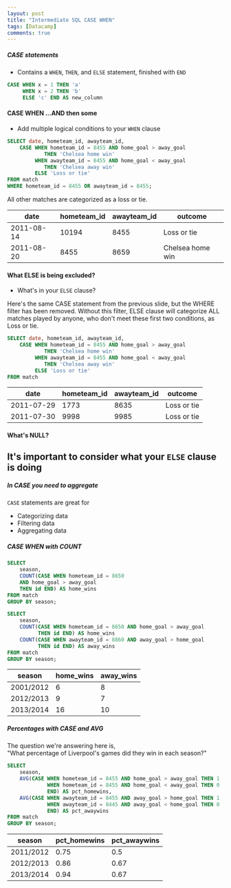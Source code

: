 ```yaml
---
layout: post
title: "Intermediate SQL CASE WHEN"
tags: [Datacamp]
comments: true
---
```


##### CASE statements
- Contains a `WHEN`, `THEN`, and `ELSE` statement, finished with `END`

```sql
CASE WHEN x = 1 THEN 'a'
     WHEN x = 2 THEN 'b'
     ELSE 'c' END AS new_column
```

#### CASE WHEN ...AND then some
- Add multiple logical conditions to your `WHEN` clause
```sql
SELECT date, hometeam_id, awayteam_id,
    CASE WHEN hometeam_id = 8455 AND home_goal > away_goal
            THEN 'Chelsea home win'
         WHEN awayteam_id = 8455 AND home_goal < away_goal
            THEN 'Chelsea away win'
         ELSE 'Loss or tie'
FROM match
WHERE hometeam_id = 8455 OR awayteam_id = 8455;
```

All other matches are categorized as a loss or tie.

| date       | hometeam_id | awayteam_id | outcome          |
|------------|-------------|-------------|------------------|
| 2011-08-14 | 10194       | 8455        | Loss or tie      |
| 2011-08-20 | 8455        | 8659        | Chelsea home win |

#### What ELSE is being excluded?
- What's in your `ELSE` clause?

Here's the same CASE statement from the previous slide, but the WHERE filter has been removed. Without this filter, ELSE clause will categorize ALL matches played by anyone, who don't meet these first two conditions, as Loss or tie.

```sql
SELECT date, hometeam_id, awayteam_id,
    CASE WHEN hometeam_id = 8455 AND home_goal > away_goal
            THEN 'Chelsea home win'
         WHEN awayteam_id = 8455 AND home_goal < away_goal
            THEN 'Chelsea away win'
         ELSE 'Loss or tie'
FROM match
```

| date       | hometeam_id | awayteam_id | outcome     |
|------------|-------------|-------------|-------------|
| 2011-07-29 | 1773        | 8635        | Loss or tie |
| 2011-07-30 | 9998        | 9985        | Loss or tie |

#### What's NULL?
It's important to consider what your `ELSE` clause is doing
- 



##### In CASE you need to aggregate
`CASE` statements are great for
- Categorizing data
- Filtering data
- Aggregating data

##### CASE WHEN with COUNT

```sql
SELECT 
    season,
    COUNT(CASE WHEN hometeam_id = 8650
    AND home_goal > away_goal
    THEN id END) AS home_wins
FROM match
GROUP BY season;
```

```sql
SELECT
    season,
    COUNT(CASE WHEN hometeam_id = 8650 AND home_goal > away_goal
          THEN id END) AS home_wins
    COUNT(CASE WHEN awayteam_id = 8860 AND away_goal > home_goal
          THEN id END) AS away_wins
FROM match
GROUP BY season;
```

| season    | home_wins | away_wins |
|-----------|-----------|-----------|
| 2001/2012 | 6         | 8         |
| 2012/2013 | 9         | 7         |
| 2013/2014 | 16        | 10        |



##### Percentages with CASE and AVG

The question we're answering here is,  
"What percentage of Liverpool's games did they win in each season?"

```sql
SELECT
    season,
    AVG(CASE WHEN hometeam_id = 8455 AND home_goal > away_goal THEN 1
             WHEN hometeam_id = 8455 AND home_goal < away_goal THEN 0
             END) AS pct_homewins,
    AVG(CASE WHEN awayteam_id = 8455 AND away_goal > home_goal THEN 1
             WHEN awayteam_id = 8445 AND away_goal < home_goal THEN 0
             END) AS pct_awaywins
FROM match
GROUP BY season;
```

| season    | pct_homewins | pct_awaywins |
|-----------|--------------|--------------|
| 2011/2012 | 0.75         | 0.5          |
| 2012/2013 | 0.86         | 0.67         |
| 2013/2014 | 0.94         | 0.67         |